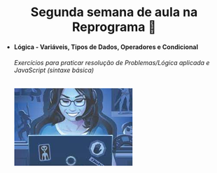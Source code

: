<h1 align="center"> Segunda semana de aula na Reprograma 🚀</h1>



- #### Lógica - Variáveis, Tipos de Dados, Operadores e Condicional 

  ###### Exercícios para praticar resolução de Problemas/Lógica aplicada e JavaScript (sintaxe básica)

  

  ![alt text](https://github.com/anapsantos1/Semana_2_Reprograma/blob/main/image-20210519201627114.png)